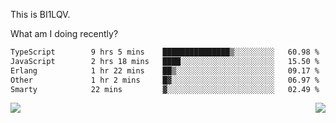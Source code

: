 This is BI1LQV.

What am I doing recently?

<!--START_SECTION:waka-->

```txt
TypeScript        9 hrs 5 mins    ███████████████▒░░░░░░░░░   60.98 %
JavaScript        2 hrs 18 mins   ████░░░░░░░░░░░░░░░░░░░░░   15.50 %
Erlang            1 hr 22 mins    ██▒░░░░░░░░░░░░░░░░░░░░░░   09.17 %
Other             1 hr 2 mins     █▓░░░░░░░░░░░░░░░░░░░░░░░   06.97 %
Smarty            22 mins         ▓░░░░░░░░░░░░░░░░░░░░░░░░   02.49 %
```

<!--END_SECTION:waka-->
<img align="right" src="https://github-readme-stats.vercel.app/api?username=bi1lqv&show_icons=true&count_private=true">

<img src="https://metrics.lecoq.io/bi1lqv?template=classic&base.activity=0&base.community=0&base.repositories=0&base.metadata=0&isocalendar=1&base=header%2C%20activity%2C%20community%2C%20repositories%2C%20metadata&base.indepth=false&base.hireable=false&isocalendar=false&isocalendar.duration=full-year&config.timezone=Asia%2FShanghai">
